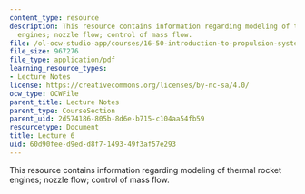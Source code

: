 ```yaml
---
content_type: resource
description: This resource contains information regarding modeling of thermal rocket
  engines; nozzle flow; control of mass flow.
file: /ol-ocw-studio-app/courses/16-50-introduction-to-propulsion-systems-spring-2012/60d90feed9edd8f7149349f3af57e293_MIT16_50S12_lec6.pdf
file_size: 967276
file_type: application/pdf
learning_resource_types:
- Lecture Notes
license: https://creativecommons.org/licenses/by-nc-sa/4.0/
ocw_type: OCWFile
parent_title: Lecture Notes
parent_type: CourseSection
parent_uid: 2d574186-805b-8d6e-b715-c104aa54fb59
resourcetype: Document
title: Lecture 6
uid: 60d90fee-d9ed-d8f7-1493-49f3af57e293
---
```

This resource contains information regarding modeling of thermal rocket engines; nozzle flow; control of mass flow.